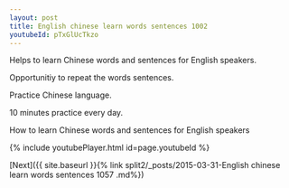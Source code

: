 ```yaml
---
layout: post
title: English chinese learn words sentences 1002 
youtubeId: pTxGlUcTkzo
---
```

 
 
Helps to learn Chinese words and sentences for English speakers.

Opportunitiy to repeat the words sentences. 

Practice Chinese language. 
 
10 minutes practice every day. 
 
How to learn Chinese words and sentences for English speakers 
 
{% include youtubePlayer.html id=page.youtubeId %}
 
 
[Next]({{ site.baseurl }}{% link  split2/_posts/2015-03-31-English chinese learn words sentences 1057 .md%})
 
